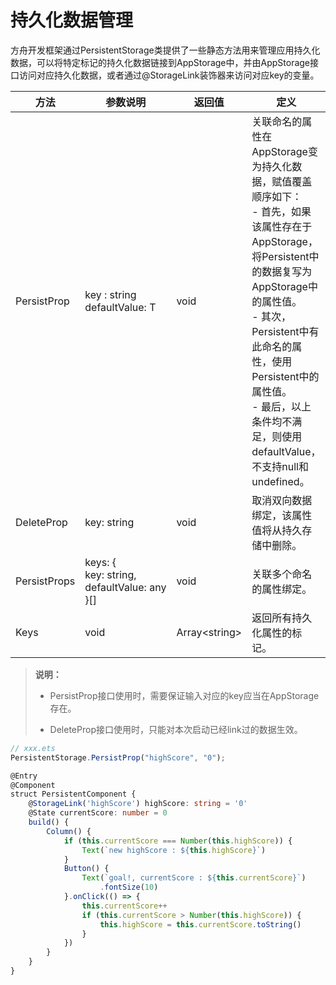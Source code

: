 # 持久化数据管理

方舟开发框架通过PersistentStorage类提供了一些静态方法用来管理应用持久化数据，可以将特定标记的持久化数据链接到AppStorage中，并由AppStorage接口访问对应持久化数据，或者通过@StorageLink装饰器来访问对应key的变量。


| 方法           | 参数说明                                     | 返回值                 | 定义                                       |
| ------------ | ---------------------------------------- | ------------------- | ---------------------------------------- |
| PersistProp  | key&nbsp;:&nbsp;string<br/>defaultValue:&nbsp;T | void                | 关联命名的属性在AppStorage变为持久化数据，赋值覆盖顺序如下：<br/>-&nbsp;首先，如果该属性存在于AppStorage，将Persistent中的数据复写为AppStorage中的属性值。<br/>-&nbsp;其次，Persistent中有此命名的属性，使用Persistent中的属性值。<br/>-&nbsp;最后，以上条件均不满足，则使用defaultValue，不支持null和undefined。 |
| DeleteProp   | key:&nbsp;string                         | void                | 取消双向数据绑定，该属性值将从持久存储中删除。                  |
| PersistProps | keys:&nbsp;{<br/>key:&nbsp;string,<br/>defaultValue:&nbsp;any<br/>}[] | void                | 关联多个命名的属性绑定。                             |
| Keys         | void                                     | Array&lt;string&gt; | 返回所有持久化属性的标记。                            |


> **说明：**
> - PersistProp接口使用时，需要保证输入对应的key应当在AppStorage存在。
>
> - DeleteProp接口使用时，只能对本次启动已经link过的数据生效。


```ts
// xxx.ets
PersistentStorage.PersistProp("highScore", "0");

@Entry
@Component
struct PersistentComponent {
    @StorageLink('highScore') highScore: string = '0'
    @State currentScore: number = 0
    build() {
        Column() {
            if (this.currentScore === Number(this.highScore)) {
                Text(`new highScore : ${this.highScore}`)
            }
            Button() {
                Text(`goal!, currentScore : ${this.currentScore}`)
                    .fontSize(10)
            }.onClick(() => {
                this.currentScore++
                if (this.currentScore > Number(this.highScore)) {
                    this.highScore = this.currentScore.toString()
                }
            })
        }
    }
}
```
